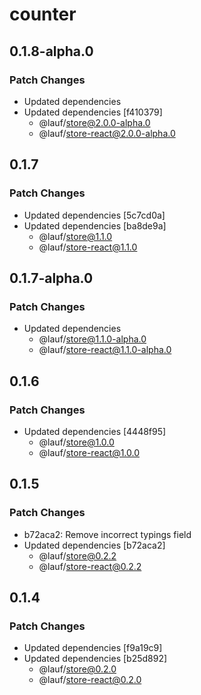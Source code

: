 # counter

## 0.1.8-alpha.0

### Patch Changes

- Updated dependencies
- Updated dependencies [f410379]
  - @lauf/store@2.0.0-alpha.0
  - @lauf/store-react@2.0.0-alpha.0

## 0.1.7

### Patch Changes

- Updated dependencies [5c7cd0a]
- Updated dependencies [ba8de9a]
  - @lauf/store@1.1.0
  - @lauf/store-react@1.1.0

## 0.1.7-alpha.0

### Patch Changes

- Updated dependencies
  - @lauf/store@1.1.0-alpha.0
  - @lauf/store-react@1.1.0-alpha.0

## 0.1.6

### Patch Changes

- Updated dependencies [4448f95]
  - @lauf/store@1.0.0
  - @lauf/store-react@1.0.0

## 0.1.5

### Patch Changes

- b72aca2: Remove incorrect typings field
- Updated dependencies [b72aca2]
  - @lauf/store@0.2.2
  - @lauf/store-react@0.2.2

## 0.1.4

### Patch Changes

- Updated dependencies [f9a19c9]
- Updated dependencies [b25d892]
  - @lauf/store@0.2.0
  - @lauf/store-react@0.2.0
